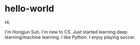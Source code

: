 # hello-world

Hi.

I'm Hongjun Suh. I'm new to CS. Just started learning deep learning/machine learning. I like Python.
I enjoy playing soccer.
